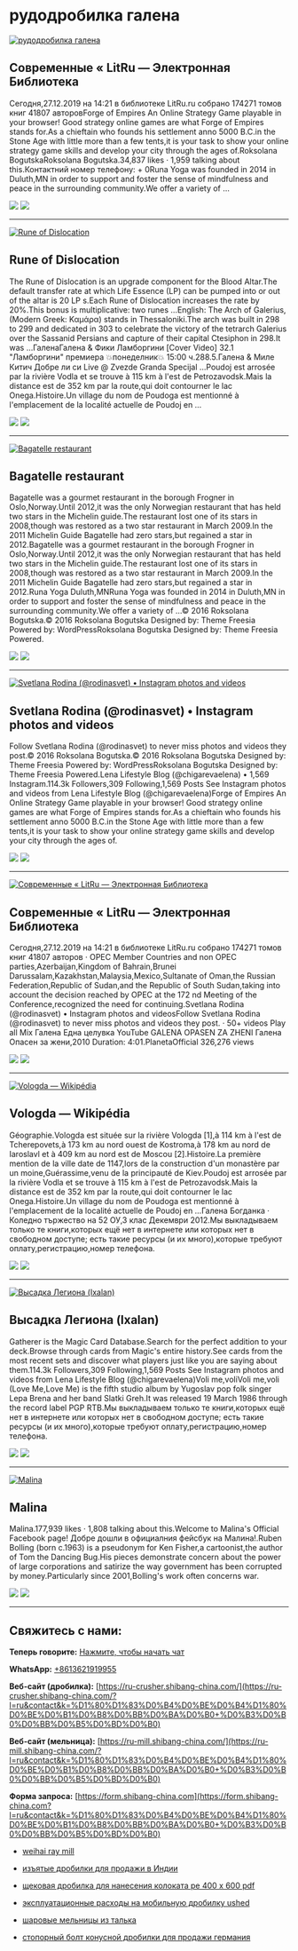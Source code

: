# рудодробилка галена

<a href="https://swt.shibang-china.com/?l=ru&img&k=%D1%80%D1%83%D0%B4%D0%BE%D0%B4%D1%80%D0%BE%D0%B1%D0%B8%D0%BB%D0%BA%D0%B0+%D0%B3%D0%B0%D0%BB%D0%B5%D0%BD%D0%B0" target="_blank">![рудодробилка галена](http://static.shibang-china.com/all-800x300/451.jpg)</a>

## Современные &#171; LitRu — Электронная Библиотека
Сегодня,27.12.2019 на 14:21 в библиотеке LitRu.ru собрано 174271 томов книг 41807 авторовForge of Empires An Online Strategy Game playable in your browser! Good strategy online games are what Forge of Empires stands for.As a chieftain who founds his settlement anno 5000 B.C.in the Stone Age with little more than a few tents,it is your task to show your online strategy game skills and develop your city through the ages of.Roksolana BogutskaRoksolana Bogutska.34,837 likes &#183; 1,959 talking about this.Контактний номер телефону: + 0Runa Yoga was founded in 2014 in Duluth,MN in order to support and foster the sense of mindfulness and peace in the surrounding community.We offer a variety of …


<a href="https://whatsapp.shibangsoft.com/WhatsApp.php" target="_blank" title="WhatsApp">![](http://static.shibang-china.com/icon/whatsapp.png)</a> <a href="https://swt.shibang-china.com/?l=ru&icon&k=%D1%80%D1%83%D0%B4%D0%BE%D0%B4%D1%80%D0%BE%D0%B1%D0%B8%D0%BB%D0%BA%D0%B0+%D0%B3%D0%B0%D0%BB%D0%B5%D0%BD%D0%B0" target="_blank">![](http://static.shibang-china.com/icon/chat-ru.png)</a>

---

<a href="https://swt.shibang-china.com/?l=ru&img&k=%D1%80%D1%83%D0%B4%D0%BE%D0%B4%D1%80%D0%BE%D0%B1%D0%B8%D0%BB%D0%BA%D0%B0+%D0%B3%D0%B0%D0%BB%D0%B5%D0%BD%D0%B0" target="_blank">![Rune of Dislocation](http://static.shibang-china.com/all-800x300/1417.jpg)</a>

## Rune of Dislocation
The Rune of Dislocation is an upgrade component for the Blood Altar.The default transfer rate at which Life Essence (LP) can be pumped into or out of the altar is 20 LP s.Each Rune of Dislocation increases the rate by 20%.This bonus is multiplicative: two runes …English: The Arch of Galerius,(Modern Greek: Καμάρα) stands in Thessaloniki.The arch was built in 298 to 299 and dedicated in 303 to celebrate the victory of the tetrarch Galerius over the Sassanid Persians and capture of their capital Ctesiphon in 298.It was …ГаленаГалена &amp; Фики Ламборгини [Cover Video] 32.1 &quot;Ламборгини&quot; премиера 💥понеделник💥 15:00 ч.288.5.Галена &amp; Миле Китич Добре ли си Live @ Zvezde Granda Specijal …Poudoj est arros&#233;e par la rivi&#232;re Vodla et se trouve &#224; 115 km &#224; l'est de Petrozavodsk.Mais la distance est de 352 km par la route,qui doit contourner le lac Onega.Histoire.Un village du nom de Poudoga est mentionn&#233; &#224; l'emplacement de la localit&#233; actuelle de Poudoj en …


<a href="https://whatsapp.shibangsoft.com/WhatsApp.php" target="_blank" title="WhatsApp">![](http://static.shibang-china.com/icon/whatsapp.png)</a> <a href="https://swt.shibang-china.com/?l=ru&icon&k=%D1%80%D1%83%D0%B4%D0%BE%D0%B4%D1%80%D0%BE%D0%B1%D0%B8%D0%BB%D0%BA%D0%B0+%D0%B3%D0%B0%D0%BB%D0%B5%D0%BD%D0%B0" target="_blank">![](http://static.shibang-china.com/icon/chat-ru.png)</a>

---

<a href="https://swt.shibang-china.com/?l=ru&img&k=%D1%80%D1%83%D0%B4%D0%BE%D0%B4%D1%80%D0%BE%D0%B1%D0%B8%D0%BB%D0%BA%D0%B0+%D0%B3%D0%B0%D0%BB%D0%B5%D0%BD%D0%B0" target="_blank">![Bagatelle restaurant](http://static.shibang-china.com/all-800x300/1486.jpg)</a>

## Bagatelle restaurant
Bagatelle was a gourmet restaurant in the borough Frogner in Oslo,Norway.Until 2012,it was the only Norwegian restaurant that has held two stars in the Michelin guide.The restaurant lost one of its stars in 2008,though was restored as a two star restaurant in March 2009.In the 2011 Michelin Guide Bagatelle had zero stars,but regained a star in 2012.Bagatelle was a gourmet restaurant in the borough Frogner in Oslo,Norway.Until 2012,it was the only Norwegian restaurant that has held two stars in the Michelin guide.The restaurant lost one of its stars in 2008,though was restored as a two star restaurant in March 2009.In the 2011 Michelin Guide Bagatelle had zero stars,but regained a star in 2012.Runa Yoga Duluth,MNRuna Yoga was founded in 2014 in Duluth,MN in order to support and foster the sense of mindfulness and peace in the surrounding community.We offer a variety of …&#169; 2016 Roksolana Bogutska.&#169; 2016 Roksolana Bogutska Designed by: Theme Freesia Powered by: WordPressRoksolana Bogutska Designed by: Theme Freesia Powered.


<a href="https://whatsapp.shibangsoft.com/WhatsApp.php" target="_blank" title="WhatsApp">![](http://static.shibang-china.com/icon/whatsapp.png)</a> <a href="https://swt.shibang-china.com/?l=ru&icon&k=%D1%80%D1%83%D0%B4%D0%BE%D0%B4%D1%80%D0%BE%D0%B1%D0%B8%D0%BB%D0%BA%D0%B0+%D0%B3%D0%B0%D0%BB%D0%B5%D0%BD%D0%B0" target="_blank">![](http://static.shibang-china.com/icon/chat-ru.png)</a>

---

<a href="https://swt.shibang-china.com/?l=ru&img&k=%D1%80%D1%83%D0%B4%D0%BE%D0%B4%D1%80%D0%BE%D0%B1%D0%B8%D0%BB%D0%BA%D0%B0+%D0%B3%D0%B0%D0%BB%D0%B5%D0%BD%D0%B0" target="_blank">![Svetlana Rodina (@rodinasvet) • Instagram photos and videos](http://static.shibang-china.com/all-800x300/1217.jpg)</a>

## Svetlana Rodina (@rodinasvet) • Instagram photos and videos
Follow Svetlana Rodina (@rodinasvet) to never miss photos and videos they post.&#169; 2016 Roksolana Bogutska.&#169; 2016 Roksolana Bogutska Designed by: Theme Freesia Powered by: WordPressRoksolana Bogutska Designed by: Theme Freesia Powered.Lena Lifestyle Blog (@chigarevaelena) • 1,569 Instagram.114.3k Followers,309 Following,1,569 Posts See Instagram photos and videos from Lena Lifestyle Blog (@chigarevaelena)Forge of Empires An Online Strategy Game playable in your browser! Good strategy online games are what Forge of Empires stands for.As a chieftain who founds his settlement anno 5000 B.C.in the Stone Age with little more than a few tents,it is your task to show your online strategy game skills and develop your city through the ages of.


<a href="https://whatsapp.shibangsoft.com/WhatsApp.php" target="_blank" title="WhatsApp">![](http://static.shibang-china.com/icon/whatsapp.png)</a> <a href="https://swt.shibang-china.com/?l=ru&icon&k=%D1%80%D1%83%D0%B4%D0%BE%D0%B4%D1%80%D0%BE%D0%B1%D0%B8%D0%BB%D0%BA%D0%B0+%D0%B3%D0%B0%D0%BB%D0%B5%D0%BD%D0%B0" target="_blank">![](http://static.shibang-china.com/icon/chat-ru.png)</a>

---

<a href="https://swt.shibang-china.com/?l=ru&img&k=%D1%80%D1%83%D0%B4%D0%BE%D0%B4%D1%80%D0%BE%D0%B1%D0%B8%D0%BB%D0%BA%D0%B0+%D0%B3%D0%B0%D0%BB%D0%B5%D0%BD%D0%B0" target="_blank">![Современные &#171; LitRu — Электронная Библиотека](http://static.shibang-china.com/all-800x300/709.jpg)</a>

## Современные &#171; LitRu — Электронная Библиотека
Сегодня,27.12.2019 на 14:21 в библиотеке LitRu.ru собрано 174271 томов книг 41807 авторов&nbsp;&#0183;&#32;OPEC Member Countries and non OPEC parties,Azerbaijan,Kingdom of Bahrain,Brunei Darussalam,Kazakhstan,Malaysia,Mexico,Sultanate of Oman,the Russian Federation,Republic of Sudan,and the Republic of South Sudan,taking into account the decision reached by OPEC at the 172 nd Meeting of the Conference,recognized the need for continuing.Svetlana Rodina (@rodinasvet) • Instagram photos and videosFollow Svetlana Rodina (@rodinasvet) to never miss photos and videos they post.&nbsp;&#0183;&#32;50+ videos Play all Mix Галена Една целувка YouTube GALENA OPASEN ZA ZHENI Галена Опасен за жени,2010 Duration: 4:01.PlanetaOfficial 326,276 views


<a href="https://whatsapp.shibangsoft.com/WhatsApp.php" target="_blank" title="WhatsApp">![](http://static.shibang-china.com/icon/whatsapp.png)</a> <a href="https://swt.shibang-china.com/?l=ru&icon&k=%D1%80%D1%83%D0%B4%D0%BE%D0%B4%D1%80%D0%BE%D0%B1%D0%B8%D0%BB%D0%BA%D0%B0+%D0%B3%D0%B0%D0%BB%D0%B5%D0%BD%D0%B0" target="_blank">![](http://static.shibang-china.com/icon/chat-ru.png)</a>

---

<a href="https://swt.shibang-china.com/?l=ru&img&k=%D1%80%D1%83%D0%B4%D0%BE%D0%B4%D1%80%D0%BE%D0%B1%D0%B8%D0%BB%D0%BA%D0%B0+%D0%B3%D0%B0%D0%BB%D0%B5%D0%BD%D0%B0" target="_blank">![Vologda — Wikip&#233;dia](http://static.shibang-china.com/all-800x300/295.jpg)</a>

## Vologda — Wikip&#233;dia
G&#233;ographie.Vologda est situ&#233;e sur la rivi&#232;re Vologda [1],&#224; 114 km &#224; l'est de Tcherepovets,&#224; 173 km au nord ouest de Kostroma,&#224; 178 km au nord de Iaroslavl et &#224; 409 km au nord est de Moscou [2].Histoire.La premi&#232;re mention de la ville date de 1147,lors de la construction d'un monast&#232;re par un moine,Gu&#233;rassime,venu de la principaut&#233; de Kiev.Poudoj est arros&#233;e par la rivi&#232;re Vodla et se trouve &#224; 115 km &#224; l'est de Petrozavodsk.Mais la distance est de 352 km par la route,qui doit contourner le lac Onega.Histoire.Un village du nom de Poudoga est mentionn&#233; &#224; l'emplacement de la localit&#233; actuelle de Poudoj en …Галена Богданка&nbsp;&#0183;&#32;Коледно тържество на 52 ОУ,3 клас Декември 2012.Мы выкладываем только те книги,которых ещё нет в интернете или которых нет в свободном доступе; есть такие ресурсы (и их много),которые требуют оплату,регистрацию,номер телефона.


<a href="https://whatsapp.shibangsoft.com/WhatsApp.php" target="_blank" title="WhatsApp">![](http://static.shibang-china.com/icon/whatsapp.png)</a> <a href="https://swt.shibang-china.com/?l=ru&icon&k=%D1%80%D1%83%D0%B4%D0%BE%D0%B4%D1%80%D0%BE%D0%B1%D0%B8%D0%BB%D0%BA%D0%B0+%D0%B3%D0%B0%D0%BB%D0%B5%D0%BD%D0%B0" target="_blank">![](http://static.shibang-china.com/icon/chat-ru.png)</a>

---

<a href="https://swt.shibang-china.com/?l=ru&img&k=%D1%80%D1%83%D0%B4%D0%BE%D0%B4%D1%80%D0%BE%D0%B1%D0%B8%D0%BB%D0%BA%D0%B0+%D0%B3%D0%B0%D0%BB%D0%B5%D0%BD%D0%B0" target="_blank">![Высадка Легиона (Ixalan)](http://static.shibang-china.com/all-800x300/1075.jpg)</a>

## Высадка Легиона (Ixalan)
Gatherer is the Magic Card Database.Search for the perfect addition to your deck.Browse through cards from Magic's entire history.See cards from the most recent sets and discover what players just like you are saying about them.114.3k Followers,309 Following,1,569 Posts See Instagram photos and videos from Lena Lifestyle Blog (@chigarevaelena)Voli me,voliVoli me,voli (Love Me,Love Me) is the fifth studio album by Yugoslav pop folk singer Lepa Brena and her band Slatki Greh.It was released 19 March 1986 through the record label PGP RTB.Мы выкладываем только те книги,которых ещё нет в интернете или которых нет в свободном доступе; есть такие ресурсы (и их много),которые требуют оплату,регистрацию,номер телефона.


<a href="https://whatsapp.shibangsoft.com/WhatsApp.php" target="_blank" title="WhatsApp">![](http://static.shibang-china.com/icon/whatsapp.png)</a> <a href="https://swt.shibang-china.com/?l=ru&icon&k=%D1%80%D1%83%D0%B4%D0%BE%D0%B4%D1%80%D0%BE%D0%B1%D0%B8%D0%BB%D0%BA%D0%B0+%D0%B3%D0%B0%D0%BB%D0%B5%D0%BD%D0%B0" target="_blank">![](http://static.shibang-china.com/icon/chat-ru.png)</a>

---

<a href="https://swt.shibang-china.com/?l=ru&img&k=%D1%80%D1%83%D0%B4%D0%BE%D0%B4%D1%80%D0%BE%D0%B1%D0%B8%D0%BB%D0%BA%D0%B0+%D0%B3%D0%B0%D0%BB%D0%B5%D0%BD%D0%B0" target="_blank">![Malina](http://static.shibang-china.com/all-800x300/1211.jpg)</a>

## Malina
Malina.177,939 likes &#183; 1,808 talking about this.Welcome to Malina's Official Facebook page! Добре дошли в официалния фейсбук на Малина!.Ruben Bolling (born c.1963) is a pseudonym for Ken Fisher,a cartoonist,the author of Tom the Dancing Bug.His pieces demonstrate concern about the power of large corporations and satirize the way government has been corrupted by money.Particularly since 2001,Bolling's work often concerns war.

<a href="https://whatsapp.shibangsoft.com/WhatsApp.php" target="_blank" title="WhatsApp">![](http://static.shibang-china.com/icon/whatsapp.png)</a> <a href="https://swt.shibang-china.com/?l=ru&icon&k=%D1%80%D1%83%D0%B4%D0%BE%D0%B4%D1%80%D0%BE%D0%B1%D0%B8%D0%BB%D0%BA%D0%B0+%D0%B3%D0%B0%D0%BB%D0%B5%D0%BD%D0%B0" target="_blank">![](http://static.shibang-china.com/icon/chat-ru.png)</a>

---
## Свяжитесь с нами:

**Теперь говорите:** [Нажмите, чтобы начать чат](https://swt.shibang-china.com?l=ru&contact&k=%D1%80%D1%83%D0%B4%D0%BE%D0%B4%D1%80%D0%BE%D0%B1%D0%B8%D0%BB%D0%BA%D0%B0+%D0%B3%D0%B0%D0%BB%D0%B5%D0%BD%D0%B0)

**WhatsApp:**  [+8613621919955](https://whatsapp.shibangsoft.com/WhatsApp.php)

**Веб-сайт (дробилка):** [https://ru-crusher.shibang-china.com/](https://ru-crusher.shibang-china.com/?l=ru&contact&k=%D1%80%D1%83%D0%B4%D0%BE%D0%B4%D1%80%D0%BE%D0%B1%D0%B8%D0%BB%D0%BA%D0%B0+%D0%B3%D0%B0%D0%BB%D0%B5%D0%BD%D0%B0)

**Веб-сайт (мельница):** [https://ru-mill.shibang-china.com/](https://ru-mill.shibang-china.com/?l=ru&contact&k=%D1%80%D1%83%D0%B4%D0%BE%D0%B4%D1%80%D0%BE%D0%B1%D0%B8%D0%BB%D0%BA%D0%B0+%D0%B3%D0%B0%D0%BB%D0%B5%D0%BD%D0%B0)

**Форма запроса:** [https://form.shibang-china.com](https://form.shibang-china.com?l=ru&contact&k=%D1%80%D1%83%D0%B4%D0%BE%D0%B4%D1%80%D0%BE%D0%B1%D0%B8%D0%BB%D0%BA%D0%B0+%D0%B3%D0%B0%D0%BB%D0%B5%D0%BD%D0%B0)

* [weihai ray mill](../133/weihai%20ray%20mill.md)

* [изъятые дробилки для продажи в Индии](../133/%D0%B8%D0%B7%D1%8A%D1%8F%D1%82%D1%8B%D0%B5%20%D0%B4%D1%80%D0%BE%D0%B1%D0%B8%D0%BB%D0%BA%D0%B8%20%D0%B4%D0%BB%D1%8F%20%D0%BF%D1%80%D0%BE%D0%B4%D0%B0%D0%B6%D0%B8%20%D0%B2%20%D0%98%D0%BD%D0%B4%D0%B8%D0%B8.md)

* [щековая дробилка для нанесения колоката pe 400 x 600 pdf](../135/%D1%89%D0%B5%D0%BA%D0%BE%D0%B2%D0%B0%D1%8F%20%D0%B4%D1%80%D0%BE%D0%B1%D0%B8%D0%BB%D0%BA%D0%B0%20%D0%B4%D0%BB%D1%8F%20%D0%BD%D0%B0%D0%BD%D0%B5%D1%81%D0%B5%D0%BD%D0%B8%D1%8F%20%D0%BA%D0%BE%D0%BB%D0%BE%D0%BA%D0%B0%D1%82%D0%B0%20pe%20400%20x%20600%20pdf.md)

* [эксплуатационные расходы на мобильную дробилку ushed](../135/%D1%8D%D0%BA%D1%81%D0%BF%D0%BB%D1%83%D0%B0%D1%82%D0%B0%D1%86%D0%B8%D0%BE%D0%BD%D0%BD%D1%8B%D0%B5%20%D1%80%D0%B0%D1%81%D1%85%D0%BE%D0%B4%D1%8B%20%D0%BD%D0%B0%20%D0%BC%D0%BE%D0%B1%D0%B8%D0%BB%D1%8C%D0%BD%D1%83%D1%8E%20%D0%B4%D1%80%D0%BE%D0%B1%D0%B8%D0%BB%D0%BA%D1%83%20ushed.md)

* [шаровые мельницы из талька](../133/%D1%88%D0%B0%D1%80%D0%BE%D0%B2%D1%8B%D0%B5%20%D0%BC%D0%B5%D0%BB%D1%8C%D0%BD%D0%B8%D1%86%D1%8B%20%D0%B8%D0%B7%20%D1%82%D0%B0%D0%BB%D1%8C%D0%BA%D0%B0.md)

* [стопорный болт конусной дробилки для продажи германия](../132/%D1%81%D1%82%D0%BE%D0%BF%D0%BE%D1%80%D0%BD%D1%8B%D0%B9%20%D0%B1%D0%BE%D0%BB%D1%82%20%D0%BA%D0%BE%D0%BD%D1%83%D1%81%D0%BD%D0%BE%D0%B9%20%D0%B4%D1%80%D0%BE%D0%B1%D0%B8%D0%BB%D0%BA%D0%B8%20%D0%B4%D0%BB%D1%8F%20%D0%BF%D1%80%D0%BE%D0%B4%D0%B0%D0%B6%D0%B8%20%D0%B3%D0%B5%D1%80%D0%BC%D0%B0%D0%BD%D0%B8%D1%8F.md)